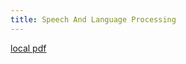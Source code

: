 ```yaml
---
title: Speech And Language Processing
---
```


[local pdf](../../../pdfs/speech-and-language-processing-ed3.pdf)
